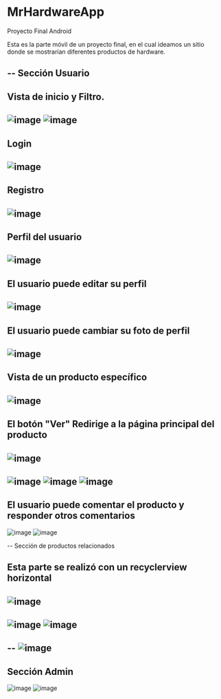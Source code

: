 # MrHardwareApp
Proyecto Final Android

Esta es la parte móvil de un proyecto final, en el cual ideamos un sitio donde se mostrarían diferentes productos
de hardware.

--
Sección Usuario
--
Vista de inicio y Filtro.
--
![image](https://user-images.githubusercontent.com/104037070/182203592-0f6356ee-1c5e-4b27-ad0c-9fe7844a2755.png)
![image](https://user-images.githubusercontent.com/104037070/182203854-0aaeb37f-ebdc-4a59-a8d2-343ccefff71a.png)
--
Login
--
![image](https://user-images.githubusercontent.com/104037070/182203911-4ad7b6f7-e0bb-4fce-a155-2ca7d851e375.png)
--
Registro
--
![image](https://user-images.githubusercontent.com/104037070/182204155-221c1603-2124-49e2-a3fd-b96a06c7885b.png)
--
Perfil del usuario
--
![image](https://user-images.githubusercontent.com/104037070/182205305-ffe83ba8-368c-4272-81e4-82efa481e6f7.png)
--
El usuario puede editar su perfil
--
![image](https://user-images.githubusercontent.com/104037070/182205388-c49d387c-5364-42ad-8a08-6ec0a42128f7.png)
--
El usuario puede cambiar su foto de perfil
--
![image](https://user-images.githubusercontent.com/104037070/182206729-fa5b6abd-85b4-41b9-82bb-ab16814df783.png)
--
Vista de un producto específico
--
![image](https://user-images.githubusercontent.com/104037070/182206837-eb1921cf-fb4c-4877-a4c1-2e8450a6cec9.png)
--
El botón "Ver" Redirige a la página principal del producto
--
![image](https://user-images.githubusercontent.com/104037070/182207042-016f7710-cd03-4da4-93a2-31b5bffb8bbc.png)
--
![image](https://user-images.githubusercontent.com/104037070/182207147-8ab97850-1fa1-43f3-a82f-605539a7d2a5.png)
![image](https://user-images.githubusercontent.com/104037070/182207227-4bfb7f52-4840-4e0c-850f-c4c0c8c9cb24.png)
![image](https://user-images.githubusercontent.com/104037070/182207323-969608a6-8079-4d0a-95e2-f07b771f75a4.png)
--
El usuario puede comentar el producto y responder otros comentarios
--
![image](https://user-images.githubusercontent.com/104037070/182207504-a0f435d5-cdb9-4f45-940c-7be662b9d47b.png)
![image](https://user-images.githubusercontent.com/104037070/182207586-b83fa3bf-8f40-498c-9213-73cc37cd2a02.png)

--
Sección de productos relacionados

Esta parte se realizó con un recyclerview horizontal
--
![image](https://user-images.githubusercontent.com/104037070/182207640-747d7098-f670-4144-ae53-05f69185fd5a.png)
--
![image](https://user-images.githubusercontent.com/104037070/182207758-cd0efbf3-e56f-4ecf-b376-11c04ef66da6.png)
![image](https://user-images.githubusercontent.com/104037070/182207832-5084f78d-1a15-40a8-8c08-283a83813a41.png)
--
--
![image](https://user-images.githubusercontent.com/104037070/182207978-f7f2f302-ac88-4753-bdeb-98bbb894ebb6.png)
--
Sección Admin
--
![image](https://user-images.githubusercontent.com/104037070/182214085-e0f1278c-c74a-4165-98a7-cfdfb7942ff7.png)
![image](https://user-images.githubusercontent.com/104037070/182214110-69f61a68-d7bf-4c40-af5a-6107d863fa5d.png)



